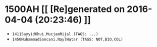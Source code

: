 # 1500AH [[ [Re]generated on 2016-04-04 (20:23:46) ]]

* `1411SayyidKhui.MucjamRijal (TAGS: ...)`
* `1450MuhammadSancani.NaylWatar (TAGS: NOT,BIO,COL)`
